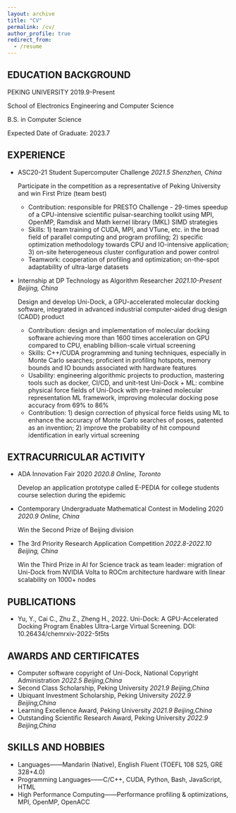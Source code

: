 ```yaml
---
layout: archive
title: "CV"
permalink: /cv/
author_profile: true
redirect_from:
  - /resume
---
```


## EDUCATION BACKGROUND
PEKING UNIVERSITY	2019.9-Present

School of Electronics Engineering and Computer Science

B.S. in Computer Science

Expected Date of Graduate: 2023.7

## EXPERIENCE
* ASC20-21 Student Supercomputer Challenge *2021.5 Shenzhen, China*

  Participate in the competition as a representative of Peking University and win First Prize (team best)
  
  - Contribution: responsible for PRESTO Challenge - 29-times speedup of a CPU-intensive scientific pulsar-searching toolkit using MPI, OpenMP, Ramdisk and Math kernel library (MKL) SIMD strategies
  - Skills: 1) team training of CUDA, MPI, and VTune, etc. in the broad field of parallel computing and program profiling; 2) specific optimization methodology towards CPU and IO-intensive application; 3) on-site heterogeneous cluster configuration and power control
  - Teamwork: cooperation of profiling and optimization; on-the-spot adaptability of ultra-large datasets

* Internship at DP Technology as Algorithm Researcher	*2021.10-Present Beijing, China*

  Design and develop Uni-Dock, a GPU-accelerated molecular docking software, integrated in advanced industrial computer-aided drug design (CADD) product 
  - Contribution: design and implementation of molecular docking software achieving more than 1600 times acceleration on GPU compared to CPU, enabling billion-scale virtual screening
  - Skills: C++/CUDA programming and tuning techniques, especially in Monte Carlo searches; proficient in profiling hotspots, memory bounds and IO bounds associated with hardware features
  - Usability: engineering algorithmic projects to production, mastering tools such as docker, CI/CD, and unit-test
  Uni-Dock + ML: combine physical force fields of Uni-Dock with pre-trained molecular representation ML framework, improving molecular docking pose accuracy from 69% to 86%
  - Contribution: 1) design correction of physical force fields using ML to enhance the accuracy of Monte Carlo searches of poses, patented as an invention; 2) improve the probability of hit compound identification in early virtual screening

## EXTRACURRICULAR ACTIVITY
* ADA Innovation Fair 2020 	*2020.8 Online, Toronto*

  Develop an application prototype called E-PEDIA for college students course selection during the epidemic
* Contemporary Undergraduate Mathematical Contest in Modeling 2020 *2020.9 Online, China*
  
  Win the Second Prize of Beijing division
* The 3rd  Priority Research Application Competition *2022.8-2022.10 Beijing, China*
  
  Win the Third Prize in AI for Science track as team leader: migration of Uni-Dock from NVIDIA Volta to ROCm architecture hardware with linear scalability on 1000+ nodes

## PUBLICATIONS
* Yu, Y., Cai C., Zhu Z., Zheng H., 2022. Uni-Dock: A GPU-Accelerated Docking Program Enables Ultra-Large Virtual Screening. DOI: 10.26434/chemrxiv-2022-5t5ts

## AWARDS AND CERTIFICATES
* Computer software copyright of Uni-Dock, National Copyright Administration	*2022.5 Beijing,China*
* Second Class Scholarship, Peking University	 *2021.9 Beijing,China*
* Ubiquant Investment Scholarship, Peking University	*2022.9 Beijing,China*
* Learning Excellence Award, Peking University	*2021.9 Beijing,China*
* Outstanding Scientific Research Award, Peking University	*2022.9 Beijing,China*

## SKILLS AND HOBBIES
* Languages——Mandarin (Native), English Fluent (TOEFL 108 S25, GRE 328+4.0)
* Programming Languages——C/C++, CUDA, Python, Bash, JavaScript, HTML
* High Performance Computing——Performance profiling & optimizations, MPI, OpenMP, OpenACC
